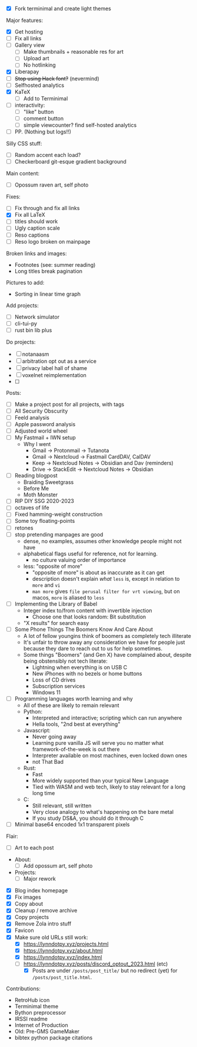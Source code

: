 - [x] Fork terminimal and create light themes

Major features:
- [x] Get hosting
- [ ] Fix all links
- [ ] Gallery view
  - [ ] Make thumbnails + reasonable res for art
  - [ ] Upload art
  - [ ] No hotlinking
- [x] Liberapay
- [ ] ~~Stop using Hack font?~~ (nevermind)
- [ ] Selfhosted analytics
- [x] KaTeX
  - [ ] Add to Terminimal
- [ ] interactivity:
  - [ ] "like" button
  - [ ] comment button
  - [ ] simple viewcounter? find self-hosted analytics
- [ ] PP. (Nothing but logs!!)

Silly CSS stuff:
- [ ] Random accent each load?
- [ ] Checkerboard git-esque gradient background

Main content:
- [ ] Opossum raven art, self photo

Fixes:
- [ ] Fix through and fix all links
- [x] Fix all LaTeX
- [ ] titles should work
- [ ] Ugly caption scale
- [ ] Reso captions
- [ ] Reso logo broken on mainpage

Broken links and images:
- Footnotes (see: summer reading)
- Long titles break pagination

Pictures to add:
- Sorting in linear time graph

Add projects:
- [ ] Network simulator
- [ ] cli-tui-py
- [ ] rust bin lib plus

Do projects:
- [ ] notanaasm
- [ ] arbitration opt out as a service
- [ ] privacy label hall of shame
- [ ] voxelnet reimplementation
- [ ] 

Posts:
- [ ] Make a project post for all projects, with tags
- [ ] All Security Obscurity
- [ ] Feeld analysis
- [ ] Apple password analysis
- [ ] Adjusted world wheel
- [ ] My Fastmail + IWN setup
  - Why I went
    - Gmail -> Protonmail -> Tutanota
    - Gmail -> Nextcloud -> Fastmail CardDAV, CalDAV
    - Keep -> Nextcloud Notes -> Obsidian and Dav (reminders)
    - Drive -> StackEdit -> Nextcloud Notes -> Obsidian
- [ ] Reading blogpost
  - Braiding Sweetgrass
  - Before Me
  - Moth Monster
- [ ] RIP DIY SSG 2020-2023
- [ ] octaves of life
- [ ] Fixed hamming-weight construction
- [ ] Some toy floating-points
- [ ] retones
- [ ] stop pretending manpages are good
  - dense, no examples, assumes other knowledge people might not have
  - alphabetical flags useful for reference, not for learning.
    - no culture valuing order of importance
  - less: "opposite of more"
    - "opposite of more" is about as inaccurate as it can get
    - description doesn't explain *what* `less` is, except in relation to `more` and `vi`
    - `man more` gives `file perusal filter for vrt viewing`, but on macos, `more` is aliased to `less`
- [ ] Implementing the Library of Babel
  - Integer index to/from content with invertible injection
    - Choose one that looks random: Bit substitution
  - "X results" for search easy
- [ ] Some Phone Things The Boomers Know And Care About
  - A lot of fellow youngins think of boomers as completely tech illiterate
  - It's unfair to throw away any consideration we have for people just because they dare to reach out to us for help sometimes.
  - Some things "Boomers" (and Gen X) have complained about, despite being obstensibly not tech literate:
    - Lightning when everything is on USB C
    - New iPhones with no bezels or home buttons
    - Loss of CD drives
    - Subscription services
    - Windows 11
- [ ] Programming languages worth learning and why
  - All of these are likely to remain relevant
  - Python:
    - Interpreted and interactive; scripting which can run anywhere
    - Hella tools, "2nd best at everything"
  - Javascript:
    - Never going away
    - Learning pure vanilla JS will serve you no matter what framework-of-the-week is out there
    - Interpreter available on most machines, even locked down ones
    - not That Bad
  - Rust:
    - Fast
    - More widely supported than your typical New Language
    - Tied with WASM and web tech, likely to stay relevant for a long long time
  - C:
    - Still relevant, still written
    - Very close analogy to what's happening on the bare metal
    - If you study DS&A, you should do it through C
- [ ] Minimal base64 encoded 1x1 transparent pixels    

Flair:
- [ ] Art to each post

- About:
  - [ ] Add opossum art, self photo
- Projects:
  - [ ] Major rework

- [x] Blog index homepage
- [x] Fix images
- [x] Copy about
- [x] Cleanup / remove archive
- [x] Copy projects
- [x] Remove Zola intro stuff
- [x] Favicon
- [x] Make sure old URLs still work:
  - [x] https://lynndotpy.xyz/projects.html
  - [x] https://lynndotpy.xyz/about.html
  - [x] https://lynndotpy.xyz/index.html
  - [ ] https://lynndotpy.xyz/posts/discord_optout_2023.html (etc)
    - [x] Posts are under `/posts/post_title/` but no redirect (yet) for `/posts/post_title.html`.

Contributions:
- RetroHub icon
- Terminimal theme
- Bython preprocessor
- IRSSI readme
- Internet of Production
- Old: Pre-GMS GameMaker
- bibtex python package citations